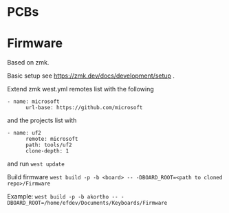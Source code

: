# PCBs

# Firmware

Based on zmk.

Basic setup see https://zmk.dev/docs/development/setup .

Extend zmk west.yml remotes list with the following 

```
- name: microsoft
      url-base: https://github.com/microsoft
```
and the projects list with
```
- name: uf2
      remote: microsoft
      path: tools/uf2
      clone-depth: 1
```
and run `west update`

Build firmware `west build -p -b <board> -- -DBOARD_ROOT=<path to cloned repo>/Firmware`

Example: `west build -p -b akortho -- -DBOARD_ROOT=/home/efdev/Documents/Keyboards/Firmware`
